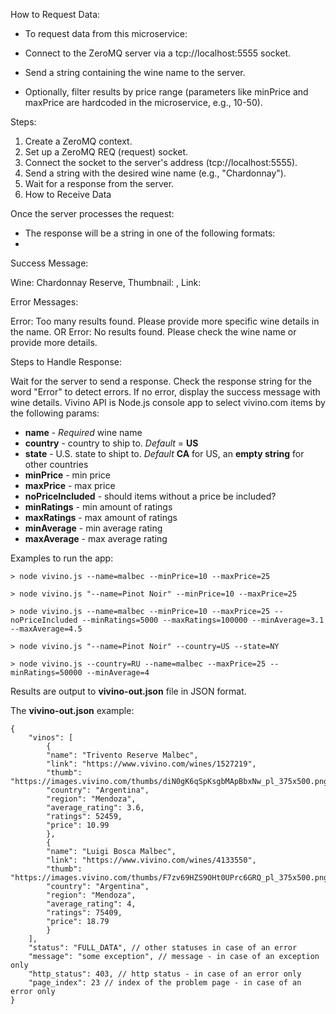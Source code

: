 How to Request Data:

- To request data from this microservice:

- Connect to the ZeroMQ server via a tcp://localhost:5555 socket.
- Send a string containing the wine name to the server.
- Optionally, filter results by price range (parameters like minPrice and maxPrice are hardcoded in the microservice, e.g., 10-50).

Steps:

1. Create a ZeroMQ context.
2. Set up a ZeroMQ REQ (request) socket.
3. Connect the socket to the server's address (tcp://localhost:5555).
4. Send a string with the desired wine name (e.g., "Chardonnay").
5. Wait for a response from the server.
6. How to Receive Data

Once the server processes the request:
- The response will be a string in one of the following formats:
- 
Success Message:

Wine: Chardonnay Reserve, Thumbnail: <url>, Link: <url>

Error Messages:

Error: Too many results found. Please provide more specific wine details in the name.
OR
Error: No results found. Please check the wine name or provide more details.

Steps to Handle Response:

Wait for the server to send a response.
Check the response string for the word "Error" to detect errors.
If no error, display the success message with wine details.
Vivino API is Node.js console app to select vivino.com items by the following params:

- **name** - _Required_ wine name
- **country** - country to ship to. _Default_ = **US**
- **state** - U.S. state to shipt to. _Default_ **CA** for US, an **empty string** for other countries
- **minPrice** - min price
- **maxPrice** - max price
- **noPriceIncluded** - should items without a price be included?
- **minRatings** - min amount of ratings
- **maxRatings** - max amount of ratings
- **minAverage** - min average rating
- **maxAverage** - max average rating

Examples to run the app:

`> node vivino.js --name=malbec --minPrice=10 --maxPrice=25`

`> node vivino.js "--name=Pinot Noir" --minPrice=10 --maxPrice=25`

`> node vivino.js --name=malbec --minPrice=10 --maxPrice=25 --noPriceIncluded --minRatings=5000 --maxRatings=100000 --minAverage=3.1 --maxAverage=4.5`

`> node vivino.js "--name=Pinot Noir" --country=US --state=NY`

`> node vivino.js --country=RU --name=malbec --maxPrice=25 --minRatings=50000 --minAverage=4`

Results are output to **vivino-out.json** file in JSON format.

The **vivino-out.json** example:

    {
        "vinos": [
            {
            "name": "Trivento Reserve Malbec",
            "link": "https://www.vivino.com/wines/1527219",
            "thumb": "https://images.vivino.com/thumbs/diN0gK6qSpKsgbMApBbxNw_pl_375x500.png",
            "country": "Argentina",
            "region": "Mendoza",
            "average_rating": 3.6,
            "ratings": 52459,
            "price": 10.99
            },
            {
            "name": "Luigi Bosca Malbec",
            "link": "https://www.vivino.com/wines/4133550",
            "thumb": "https://images.vivino.com/thumbs/F7zv69HZS9OHt0UPrc6GRQ_pl_375x500.png",
            "country": "Argentina",
            "region": "Mendoza",
            "average_rating": 4,
            "ratings": 75409,
            "price": 18.79
            }
        ],
        "status": "FULL_DATA", // other statuses in case of an error
        "message": "some exception", // message - in case of an exception only
        "http_status": 403, // http status - in case of an error only
    	"page_index": 23 // index of the problem page - in case of an error only
    }
